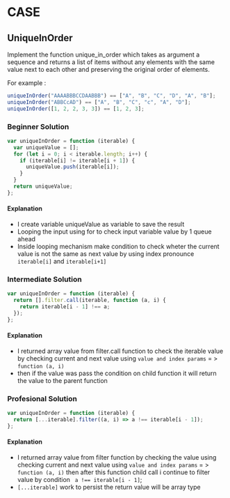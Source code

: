 # CASE

## UniqueInOrder

Implement the function unique_in_order which takes as argument a sequence and returns a list of items without any elements with the same value next to each other and preserving the original order of elements.

For example :

```javascript
uniqueInOrder("AAAABBBCCDAABBB") == ["A", "B", "C", "D", "A", "B"];
uniqueInOrder("ABBCcAD") == ["A", "B", "C", "c", "A", "D"];
uniqueInOrder([1, 2, 2, 3, 3]) == [1, 2, 3];
```

### Beginner Solution

```javascript
var uniqueInOrder = function (iterable) {
  var uniqueValue = [];
  for (let i = 0; i < iterable.length; i++) {
    if (iterable[i] != iterable[i + 1]) {
      uniqueValue.push(iterable[i]);
    }
  }
  return uniqueValue;
};
```

#### Explanation

- I create variable uniqueValue as variable to save the result
- Looping the input using for to check input variable value by 1 queue ahead
- Inside looping mechanism make condition to check wheter the current value is not the same as next value by using index pronounce `iterable[i]` and `iterable[i+1]`

### Intermediate Solution

```javascript
var uniqueInOrder = function (iterable) {
  return [].filter.call(iterable, function (a, i) {
    return iterable[i - 1] !== a;
  });
};
```

#### Explanation

- I returned array value from filter.call function to check the iterable value by checking current and next value using `value and index params` = > `function (a, i)`
- then if the value was pass the condition on child function it will return the value to the parent function

### Profesional Solution

```javascript
var uniqueInOrder = function (iterable) {
  return [...iterable].filter((a, i) => a !== iterable[i - 1]);
};
```

#### Explanation

- I returned array value from filter function by checking the value using checking current and next value using `value and index params` = > `function (a, i)` then after this function child call i continue to filter value by condition ` a !== iterable[i - 1]`;
- `[...iterable]` work to persist the return value will be array type
